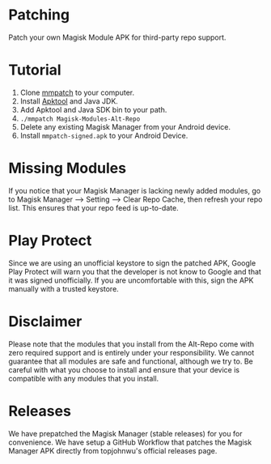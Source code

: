# Patching
Patch your own Magisk Module APK for third-party repo support.

# Tutorial
1. Clone [mmpatch](https://github.com/tytydraco/mmpatch) to your computer.
2. Install [Apktool](https://github.com/iBotPeaches/Apktool) and Java JDK.
3. Add Apktool and Java SDK bin to your path.
4. `./mmpatch Magisk-Modules-Alt-Repo`
5. Delete any existing Magisk Manager from your Android device.
6. Install `mmpatch-signed.apk` to your Android Device.

# Missing Modules
If you notice that your Magisk Manager is lacking newly added modules, go to Magisk Manager --> Setting --> Clear Repo Cache, then refresh your repo list. This ensures that your repo feed is up-to-date.

# Play Protect
Since we are using an unofficial keystore to sign the patched APK, Google Play Protect will warn you that the developer is not know to Google and that it was signed unofficially. If you are uncomfortable with this, sign the APK manually with a trusted keystore.

# Disclaimer
Please note that the modules that you install from the Alt-Repo come with zero required support and is entirely under your responsibility. We cannot guarantee that all modules are safe and functional, although we try to. Be careful with what you choose to install and ensure that your device is compatible with any modules that you install.

# Releases
We have prepatched the Magisk Manager (stable releases) for you for convenience. We have setup a GitHub Workflow that patches the Magisk Manager APK directly from topjohnwu's official releases page.

